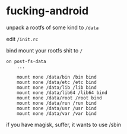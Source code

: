 # fucking-android

unpack a rootfs of some kind to `/data`

edit `/init.rc`

bind mount your rootfs shit to `/`

```
on post-fs-data
    ...
    
    mount none /data/bin /bin bind
    mount none /data/etc /etc bind
    mount none /data/lib /lib bind
    mount none /data/lib64 /lib64 bind
    mount none /data/root /root bind
    mount none /data/run /run bind
    mount none /data/usr /usr bind
    mount none /data/var /var bind
```

if you have magisk, suffer, it wants to use /sbin
